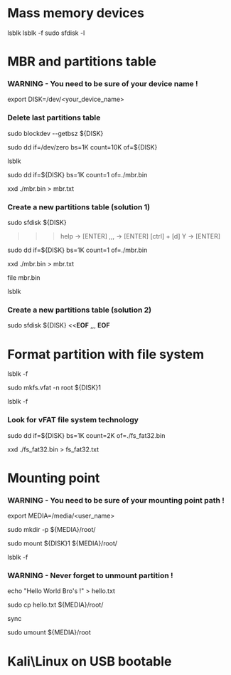 Mass memory devices
======================

lsblk
lsblk -f
sudo sfdisk -l


MBR and partitions table
======================

### WARNING - You need to be sure of your device name ! #
export DISK=/dev/<your_device_name>

### Delete last partitions table #
sudo blockdev --getbsz ${DISK}

sudo dd if=/dev/zero bs=1K count=10K of=${DISK}

lsblk

sudo dd if=${DISK} bs=1K count=1 of=./mbr.bin

xxd ./mbr.bin > mbr.txt

### Create a new partitions table (solution 1) #
sudo sfdisk ${DISK}
>>> help -> [ENTER]
>>> ,,, -> [ENTER]
>>> [ctrl] + [d]
>>> Y -> [ENTER]

sudo dd if=${DISK} bs=1K count=1 of=./mbr.bin

xxd ./mbr.bin > mbr.txt

file mbr.bin

lsblk

### Create a new partitions table (solution 2) #
sudo sfdisk ${DISK} <<__EOF__
,,,
__EOF__


Format partition with file system
======================

lsblk -f

sudo mkfs.vfat -n root ${DISK}1

lsblk -f

### Look for vFAT file system technology #
sudo dd if=${DISK} bs=1K count=2K  of=./fs_fat32.bin

xxd ./fs_fat32.bin > fs_fat32.txt


Mounting point 
======================

### WARNING - You need to be sure of your mounting point path ! #
export MEDIA=/media/<user_name>

sudo mkdir -p ${MEDIA}/root/

sudo mount ${DISK}1 ${MEDIA}/root/

lsblk -f

### WARNING - Never forget to unmount partition ! #
echo "Hello World Bro's !" > hello.txt

sudo cp hello.txt ${MEDIA}/root/

sync

sudo umount ${MEDIA}/root


Kali\Linux on USB bootable
======================

